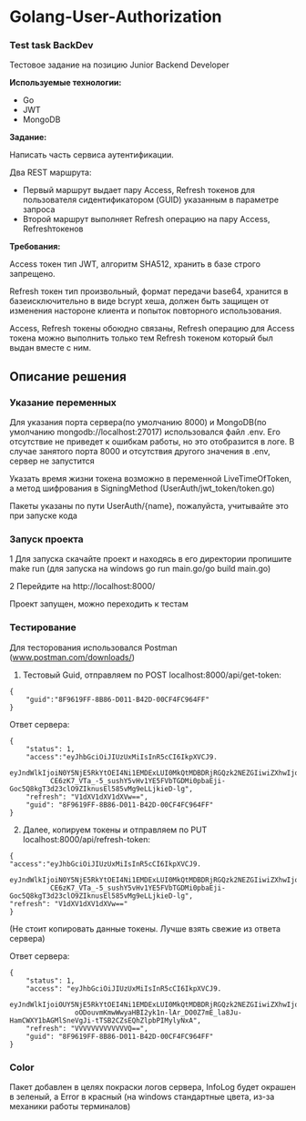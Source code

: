 # Golang-User-Authorization

### Test task BackDev

Тестовое задание на позицию Junior Backend Developer

**Используемые технологии:**

- Go
- JWT
- MongoDB

**Задание:**

Написать часть сервиса аутентификации.

Два REST маршрута:

- Первый маршрут выдает пару Access, Refresh токенов для пользователя сидентификатором (GUID) указанным в параметре запроса
- Второй маршрут выполняет Refresh операцию на пару Access, Refreshтокенов

**Требования:**

Access токен тип JWT, алгоритм SHA512, хранить в базе строго запрещено.

Refresh токен тип произвольный, формат передачи base64, хранится в базеисключительно в виде bcrypt хеша, должен быть защищен от изменения настороне клиента и попыток повторного использования.

Access, Refresh токены обоюдно связаны, Refresh операцию для Access токена можно выполнить только тем Refresh токеном который был выдан вместе с ним.

## Описание решения

### Указание переменных

Для указания порта сервера(по умолчанию 8000) и MongoDB(по умолчанию mongodb://localhost:27017) использовался файл .env. Его отсутствие не приведет к ошибкам работы, но это отобразится в логе. В случае занятого порта 8000 и отсутствия другого значения в .env, сервер не запустится

Указать время жизни токена возможно в переменной LiveTimeOfToken, а метод шифрования в SigningMethod (UserAuth/jwt_token/token.go)

Пакеты указаны по пути UserAuth/{name}, пожалуйста, учитывайте это при запуске кода

### Запуск проекта

1 Для запуска скачайте проект и находясь в его директории пропишите make run (для запуска на windows go run main.go/go build main.go)

2 Перейдите на http://localhost:8000/

Проект запущен, можно переходить к тестам

### Тестирование

Для тесторования использовался Postman (www.postman.com/downloads/)

1. Тестовый Guid, отправляем по POST localhost:8000/api/get-token:
```
{
    "guid":"8F9619FF-8B86-D011-B42D-00CF4FC964FF"
}
```

Ответ сервера:
```
{
    "status": 1,
    "access":"eyJhbGciOiJIUzUxMiIsInR5cCI6IkpXVCJ9.
          eyJndWlkIjoiN0Y5NjE5RkYtOEI4Ni1EMDExLUI0MkQtMDBDRjRGQzk2NEZGIiwiZXhwIjoxNzEyOTIxNTQyfQ.
          CE6zK7_VTa_-5_sushY5vHv1YE5FVbTGDMi0pbaEji-Goc5Q8kgT3d23clO9ZIknusEl585vMg9eLLjkieD-lg",
    "refresh": "V1dXV1dXV1dXVw==",
    "guid": "8F9619FF-8B86-D011-B42D-00CF4FC964FF"
}
```
2. Далее, копируем токены и отправляем по PUT localhost:8000/api/refresh-token:
```
{
"access":"eyJhbGciOiJIUzUxMiIsInR5cCI6IkpXVCJ9.
          eyJndWlkIjoiN0Y5NjE5RkYtOEI4Ni1EMDExLUI0MkQtMDBDRjRGQzk2NEZGIiwiZXhwIjoxNzEyOTIxNTQyfQ.
          CE6zK7_VTa_-5_sushY5vHv1YE5FVbTGDMi0pbaEji-Goc5Q8kgT3d23clO9ZIknusEl585vMg9eLLjkieD-lg",
"refresh": "V1dXV1dXV1dXVw=="
}
```
(Не стоит копировать данные токены. Лучше взять свежие из ответа сервера)

Ответ сервера:

```
{
    "status": 1,
    "access": "eyJhbGciOiJIUzUxMiIsInR5cCI6IkpXVCJ9.
                eyJndWlkIjoiOUY5NjE5RkYtOEI4Ni1EMDExLUI0MkQtMDBDRjRGQzk2NEZGIiwiZXhwIjoxNzEyOTc3NDY2fQ.
                oODouvmKmwWwyaHBI2yk1n-lAr_DO0Z7mE_la8Ju-HamCWXY1bAGMlSneVgJi-tTSB2CZsEQhZlpbPIMylyNxA",
    "refresh": "VVVVVVVVVVVVVQ==",
    "guid": "8F9619FF-8B86-D011-B42D-00CF4FC964FF"
}
```

### Color

Пакет добавлен в целях покраски логов сервера, InfoLog будет окрашен в зеленый, а Error в красный (на windows стандартные цвета, из-за механики работы терминалов)
